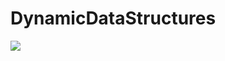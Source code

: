 # DynamicDataStructures


[![](https://jitpack.io/v/Distructs/DynamicDataStructures.svg)](https://jitpack.io/#Distructs/DynamicDataStructures)

